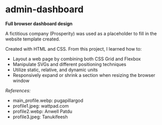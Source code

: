 # admin-dashboard
**Full browser dashboard design**

A fictitious company (Prosperity) was used as a placeholder to fill in the website template created.

Created with HTML and CSS. From this project, I learned how to:
- Layout a web page by combining both CSS Grid and Flexbox
- Manipulate SVGs and different positioning techniques
- Utilize static, relative, and dynamic units
- Responsively expand or shrink a section when resizing the browser window

*References:* 
- main_profile.webp: pugapillargod
- profile1.jpeg: wattpad.com
- profile2.webp: Anwell Patdu
- profile3.jpeg: Tanukifeesh

